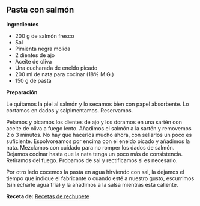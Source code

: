 ## Pasta con salmón

**Ingredientes**

- 200 g de salmón fresco
- Sal
- Pimienta negra molida
- 2 dientes de ajo
- Aceite de oliva
- Una cucharada de eneldo picado
- 200 ml de nata para cocinar (18% M.G.)
- 150 g de pasta

**Preparación**

Le quitamos la piel al salmón y lo secamos bien con papel absorbente. Lo cortamos en dados y salpimentamos. Reservamos. 

Pelamos y picamos los dientes de ajo y los doramos en una sartén con aceite de oliva a fuego lento. Añadimos el salmón a la sartén y removemos 2 o 3 minutos. No hay que hacerlos mucho ahora, con sellarlos un poco es suficiente. Espolvoreamos por encima con el eneldo picado y añadimos la nata. Mezclamos con cuidado para no romper los dados de salmón. Dejamos cocinar hasta que la nata tenga un poco más de consistencia. Retiramos del fuego. Probamos de sal y rectificamos si es necesario.

Por otro lado cocemos la pasta en agua hirviendo con sal, la dejamos el tiempo que indique el fabricante o cuando esté a nuestro gusto, escurrimos (sin echarle agua fría) y la añadimos a la salsa mientras está caliente.

**Receta de:** [Recetas de rechupete](http://www.recetasderechupete.com/receta-pasta-con-salmon-salsa-nata/3395/)
